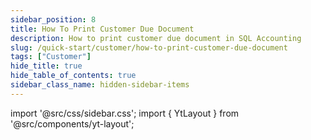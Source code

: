```yaml
---
sidebar_position: 8
title: How To Print Customer Due Document
description: How to print customer due document in SQL Accounting
slug: /quick-start/customer/how-to-print-customer-due-document
tags: ["Customer"]
hide_title: true
hide_table_of_contents: true
sidebar_class_name: hidden-sidebar-items
---
```


import '@src/css/sidebar.css';
import { YtLayout } from '@src/components/yt-layout';

<YtLayout 
    url="https://www.youtube.com/embed/CZX423LFo-Y?autoplay=1"
    videoId="CZX423LFo-Y"
    title="How To Print Customer Due Document"
/>
